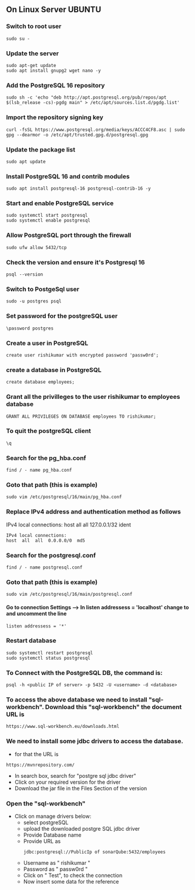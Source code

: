 On Linux Server UBUNTU
----------------------
### Switch to root user
``` 
sudo su -
```

### Update the server
```
sudo apt-get update
sudo apt install gnupg2 wget nano -y
```
### Add the PostgreSQL 16 repository
```
sudo sh -c 'echo "deb http://apt.postgresql.org/pub/repos/apt $(lsb_release -cs)-pgdg main" > /etc/apt/sources.list.d/pgdg.list'
```
### Import the repository signing key
```
curl -fsSL https://www.postgresql.org/media/keys/ACCC4CF8.asc | sudo gpg --dearmor -o /etc/apt/trusted.gpg.d/postgresql.gpg
```
### Update the package list
```
sudo apt update
```
### Install PostgreSQL 16 and contrib modules
```
sudo apt install postgresql-16 postgresql-contrib-16 -y
```
### Start and enable PostgreSQL service
```
sudo systemctl start postgresql
sudo systemctl enable postgresql
```
### Allow PostgreSQL port through the firewall
```
sudo ufw allow 5432/tcp
```
### Check the version and ensure it's Postgresql 16
```
psql --version
```
### Switch to PostgeSql user
```
sudo -u postgres psql
```
### Set password for the postgreSQL user
```
\password postgres
```
### Create a user in PostgreSQL
```
create user rishikumar with encrypted password 'passw0rd';
```
### create a database in PostgreSQL
```
create database employees;
```
### Grant all the privilleges to the user rishikumar to employees database
```
GRANT ALL PRIVILEGES ON DATABASE employees TO rishikumar;
```
### To quit the postgreSQL client
```
\q
```
### Search for the pg_hba.conf 
```
find / - name pg_hba.conf
```
### Goto that path (this is example)
```
sudo vim /etc/postgresql/16/main/pg_hba.conf
```
### Replace IPv4 address and authentication method as follows
IPv4 local connections:
host  all  all  127.0.0.1/32  ident
```
IPv4 local connections:
host  all  all  0.0.0.0/0  md5
```
### Search for the postgresql.conf 
```
find / - name postgresql.conf
```
### Goto that path (this is example)
```
sudo vim /etc/postgresql/16/main/postgresql.conf
```
#### Go to connection Settings --> In listen addressess = 'localhost' change to and uncomment the line
```
listen addressess = '*'
```
### Restart database
```
sudo systemctl restart postgresql
sudo systemctl status postgresql
```
### To Connect with the PostgreSQL DB, the command is:
```
psql -h <public IP of server> -p 5432 -U <username> -d <database>
```
### To access the above database we need to install "sql-workbench". Download this "sql-workbench" the document URL is
```
https://www.sql-workbench.eu/downloads.html
```
### We need to install some jdbc drivers to access the database. 
- for that the URL is
```
https://mvnrepository.com/
```
- In search box, search for "postgre sql jdbc driver"
- Click on your required version for the driver
- Download the jar file in the Files Section of the version

### Open the "sql-workbench"
- Click on manage drivers below:
  - select postgreSQL
  - upload the downloaded postgre SQL jdbc driver
  - Provide Database name
  - Provide URL as
    ```
    jdbc:postgresql://PublicIp of sonarQube:5432/employees
    ```
  - Username as " rishikumar " 
  - Password as " passw0rd "
  - Click on " Test", to check the connection
  - Now insert some data for the reference

